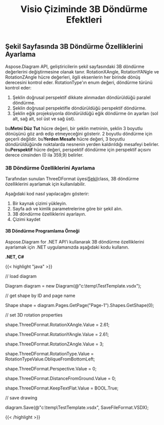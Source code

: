 ﻿---
title: Visio Çiziminde 3B Döndürme Efektleri
type: docs
weight: 90
url: /tr/net/3d-rotation-effects-in-a-visio-drawing/
description: Bu bölüm, Aspose.Diagram ile Şekil Sayfasında 3B Döndürme Özelliklerinin nasıl ayarlanacağını açıklar.
---
## **Şekil Sayfasında 3B Döndürme Özelliklerini Ayarlama**
Aspose.Diagram API, geliştiricilerin şekil sayfasındaki 3B döndürme değerlerini değiştirmesine olanak tanır. RotationXAngle, RotationYANgle ve RotationZAngle hücre değerleri, ilgili eksenlerin her birinde dönüş derecesini kontrol eder. RotationType'ın enum değeri, döndürme türünü kontrol eder:

1. Şeklin doğrusal perspektif dikkate alınmadan döndürüldüğü paralel döndürme.
1. Şeklin doğrusal perspektifle döndürüldüğü perspektif döndürme.
1. Şeklin eğik projeksiyonla döndürüldüğü eğik döndürme ön ayarları (sol alt, sağ alt, sol üst ve sağ üst).

 bu**Metni Düz Tut** hücre değeri, bir şeklin metninin, şeklin 3 boyutlu dönüşünü göz ardı edip etmeyeceğini gösterir. 2 boyutlu döndürme için geçerli değildir. bu**Yerden Mesafe** hücre değeri, 3 boyutlu döndürüldüğünde noktalarda nesnenin yerden kaldırıldığı mesafeyi belirler. bu**Perspektif** hücre değeri, perspektif döndürme için perspektif açısını derece cinsinden (0 ila 359,9) belirler.
### **3B Döndürme Özelliklerini Ayarlama**
 Tarafından sunulan ThreeDFormat üyesi[Şekil](https://reference.aspose.com/diagram/net/aspose.diagram/shape)class, 3B döndürme özelliklerini ayarlamak için kullanılabilir.

Aşağıdaki kod nasıl yapılacağını gösterir:

1. Bir kaynak çizimi yükleyin.
1. Sayfa adı ve kimlik parametrelerine göre bir şekil alın.
1. 3B döndürme özelliklerini ayarlayın.
1. Çizimi kaydet
#### **3B Döndürme Programlama Örneği**
Aspose.Diagram for .NET API'i kullanarak 3B döndürme özelliklerini ayarlamak için .NET uygulamanızda aşağıdaki kodu kullanın.

**.NET, C#**

{{< highlight "java" >}}

 // load diagram

Diagram diagram = new Diagram(@"c:\temp\TestTemplate.vsdx");

// get shape by ID and page name

Shape shape = diagram.Pages.GetPage("Page-1").Shapes.GetShape(0);



// set 3D rotation properties

shape.ThreeDFormat.RotationXAngle.Value = 2.61;

shape.ThreeDFormat.RotationYAngle.Value = 2.61;

shape.ThreeDFormat.RotationZAngle.Value = 3;

shape.ThreeDFormat.RotationType.Value = RotationTypeValue.ObliqueFromBottomLeft;

shape.ThreeDFormat.Perspective.Value = 0;

shape.ThreeDFormat.DistanceFromGround.Value = 0;

shape.ThreeDFormat.KeepTextFlat.Value = BOOL.True;

// save drawing

diagram.Save(@"c:\temp\TestTemplate.vsdx", SaveFileFormat.VSDX);

{{< /highlight >}}
